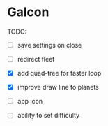 # Galcon

TODO:
- [ ] save settings on close
- [ ] redirect fleet
- [x] add quad-tree for faster loop
- [x] improve draw line to planets
- [ ] app icon
- [ ] ability to set difficulty

